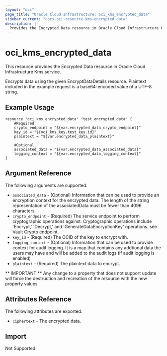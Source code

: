 ```yaml
---
layout: "oci"
page_title: "Oracle Cloud Infrastructure: oci_kms_encrypted_data"
sidebar_current: "docs-oci-resource-kms-encrypted_data"
description: |-
  Provides the Encrypted Data resource in Oracle Cloud Infrastructure Kms service
---
```


# oci_kms_encrypted_data
This resource provides the Encrypted Data resource in Oracle Cloud Infrastructure Kms service.

Encrypts data using the given EncryptDataDetails resource. 
Plaintext included in the example request is a base64-encoded value 
of a UTF-8 string.


## Example Usage

```hcl
resource "oci_kms_encrypted_data" "test_encrypted_data" {
	#Required
	crypto_endpoint = "${var.encrypted_data_crypto_endpoint}"
	key_id = "${oci_kms_key.test_key.id}"
	plaintext = "${var.encrypted_data_plaintext}"

	#Optional
	associated_data = "${var.encrypted_data_associated_data}"
	logging_context = "${var.encrypted_data_logging_context}"
}
```

## Argument Reference

The following arguments are supported:

* `associated_data` - (Optional) Information that can be used to provide an encryption context for the encrypted data. The length of the string representation of the associatedData must be fewer than 4096 characters. 
* `crypto_endpoint` - (Required) The service endpoint to perform cryptographic operations against. Cryptographic operations include 'Encrypt,' 'Decrypt,' and 'GenerateDataEncryptionKey' operations. see Vault Crypto endpoint.
* `key_id` - (Required) The OCID of the key to encrypt with.
* `logging_context` - (Optional) Information that can be used to provide context for audit logging. It is a map that contains any addtional data the users may have and will be added to the audit logs (if audit logging is enabled) 
* `plaintext` - (Required) The plaintext data to encrypt.


** IMPORTANT **
Any change to a property that does not support update will force the destruction and recreation of the resource with the new property values

## Attributes Reference

The following attributes are exported:

* `ciphertext` - The encrypted data.

## Import

Not Supported.

